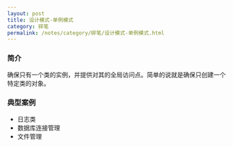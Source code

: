 ```yaml
---
layout: post
title: 设计模式-单例模式
category: 碎笔
permalink: /notes/category/碎笔/设计模式-单例模式.html
---
```


### 简介 

确保只有一个类的实例，并提供对其的全局访问点。简单的说就是确保只创建一个特定类的对象。

### 典型案例

- 日志类
- 数据库连接管理
- 文件管理